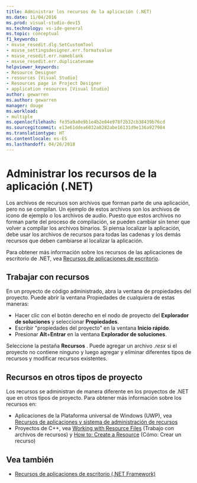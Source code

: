 ```yaml
---
title: Administrar los recursos de la aplicación (.NET)
ms.date: 11/04/2016
ms.prod: visual-studio-dev15
ms.technology: vs-ide-general
ms.topic: conceptual
f1_keywords:
- msvse_resedit.dlg.SetCustomTool
- msvse_settingsdesigner.err.formatvalue
- msvse_resedit.err.nameblank
- msvse_resedit.err.duplicatename
helpviewer_keywords:
- Resource Designer
- resources [Visual Studio]
- Resources page in Project Designer
- application resources [Visual Studio]
author: gewarren
ms.author: gewarren
manager: douge
ms.workload:
- multiple
ms.openlocfilehash: fe35a9a0e9b1e4b2e04e978f2b32cb38439b76cd
ms.sourcegitcommit: e13e61ddea6032a8282abe16131d9e136a927984
ms.translationtype: HT
ms.contentlocale: es-ES
ms.lasthandoff: 04/26/2018
---
```

# <a name="manage-application-resources-net"></a>Administrar los recursos de la aplicación (.NET)

Los archivos de recursos son archivos que forman parte de una aplicación, pero no se compilan. Un ejemplo de estos archivos son los  archivos de icono de ejemplo o los archivos de audio. Puesto que estos archivos no forman parte del proceso de compilación, se pueden cambiar sin tener que volver a compilar los archivos binarios. Si piensa localizar la aplicación, debe usar los archivos de recursos para todas las cadenas y los demás recursos que deben cambiarse al localizar la aplicación.

Para obtener más información sobre los recursos de las aplicaciones de escritorio de .NET, vea [Recursos de aplicaciones de escritorio](/dotnet/framework/resources/index).

## <a name="work-with-resources"></a>Trabajar con recursos

En un proyecto de código administrado, abra la ventana de propiedades del proyecto. Puede abrir la ventana Propiedades de cualquiera de estas maneras:

- Hacer clic con el botón derecho en el nodo de proyecto del **Explorador de soluciones** y seleccionar **Propiedades**.
- Escribir "propiedades del proyecto" en la ventana **Inicio rápido**.
- Presionar **Alt**+**Entrar** en la ventana **Explorador de soluciones**.

Seleccione la pestaña **Recursos** . Puede agregar un archivo *.resx* si el proyecto no contiene ninguno y luego agregar y eliminar diferentes tipos de recursos y modificar recursos existentes.

## <a name="resources-in-other-project-types"></a>Recursos en otros tipos de proyecto

Los recursos se administran de manera diferente en los proyectos de .NET que en otros tipos de proyecto. Para obtener más información sobre los recursos en:

- Aplicaciones de la Plataforma universal de Windows (UWP), vea [Recursos de aplicaciones y sistema de administración de recursos](/windows/uwp/app-resources/)
- Proyectos de C++, vea [Working with Resource Files](/cpp/windows/working-with-resource-files) (Trabajo con archivos de recursos) y [How to: Create a Resource](/cpp/windows/how-to-create-a-resource) (Cómo: Crear un recurso)

## <a name="see-also"></a>Vea también

- [Recursos de aplicaciones de escritorio (.NET Framework)](/dotnet/framework/resources/index)
